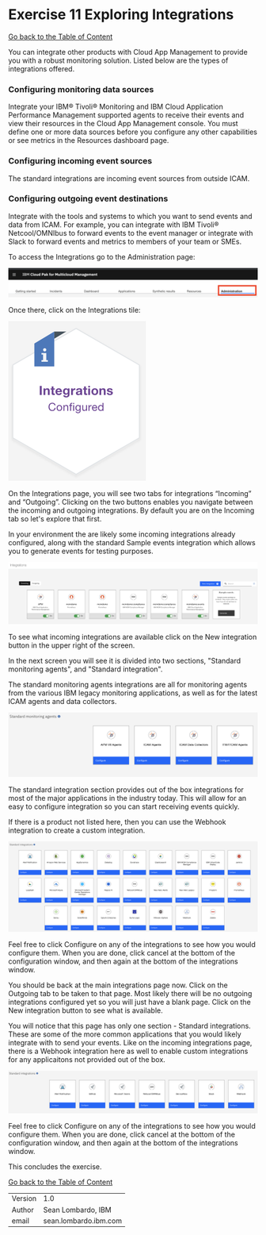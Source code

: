# Exercise 11 Exploring Integrations

[Go back to the Table of Content](../../README.md)

You can integrate other products with Cloud App Management to provide you with a robust monitoring solution.  Listed below are the types of integrations offered.

### Configuring monitoring data sources
Integrate your IBM® Tivoli® Monitoring and IBM Cloud Application Performance Management supported agents to receive their events and view their resources in the Cloud App Management console. You must define one or more data sources before you configure any other capabilities or see metrics in the Resources dashboard page.

### Configuring incoming event sources
The standard integrations are incoming event sources from outside ICAM.

### Configuring outgoing event destinations
Integrate with the tools and systems to which you want to send events and data from ICAM. For example, you can integrate with IBM Tivoli® Netcool/OMNIbus to forward events to the event manager or integrate with Slack to forward events and metrics to members of your team or SMEs.

To access the Integrations go to the Administration page:

![](images/2020-01-16-15-29-27.png)

Once there, click on the Integrations tile:

![](images/2020-01-17-15-01-56.png)

On the Integrations page, you will see two tabs for integrations “Incoming” and “Outgoing”. Clicking on the two buttons enables you navigate between the incoming and outgoing integrations. By default you are on the Incoming tab so let's explore that first.  

In your environment the are likely some incoming integrations already configured, along with the standard Sample events integration which allows you to generate events for testing purposes.

![](images/2020-01-17-15-06-09.png)

To see what incoming integrations are available click on the New integration button in the upper right of the screen.

In the next screen you will see it is divided into two sections, "Standard monitoring agents", and "Standard integration".

The standard monitoring agents integrations are all for monitoring agents from the various IBM legacy monitoring applications, as well as for the latest ICAM agents and data collectors.

![](images/2020-01-17-15-10-45.png)

The standard integration section provides out of the box integrations for most of the major applications in the industry today.  This will allow for an easy to configure integration so you can start receiving events quickly.

If there is a product not listed here, then you can use the Webhook integration to create a custom integration.

![](images/2020-01-17-15-16-36.png)

Feel free to click Configure on any of the integrations to see how you would configure them.  When you are done, click cancel at the bottom of the configuration window, and then again at the bottom of the integrations window.

You should be back at the main integrations page now.  Click on the Outgoing tab to be taken to that page.  Most likely there will be no outgoing integrations configured yet so you will just have a blank page.  Click on the New integration button to see what is available.

You will notice that this page has only one section - Standard integrations.  These are some of the more common applications that you would likely integrate with to send your events.  Like on the incoming integrations page, there is a Webhook integration here as well to enable custom integrations for any applicaitons not provided out of the box.

![](images/2020-01-17-15-25-15.png)

Feel free to click Configure on any of the integrations to see how you would configure them.  When you are done, click cancel at the bottom of the configuration window, and then again at the bottom of the integrations window.

This concludes the exercise.

[Go back to the Table of Content](../../README.md)

<table>
  <tr>
    <td>Version</td>
    <td>1.0</td>
  </tr>
  <tr>
    <td>Author</td>
    <td>Sean Lombardo, IBM</td>
  </tr>
  <tr>
    <td>email</td>
    <td>sean.lombardo.ibm.com</td>
  </tr>
</table>